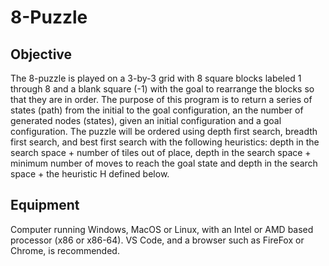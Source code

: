# 8-Puzzle

## Objective 
The 8-puzzle is played on a 3-by-3 grid with 8 square blocks labeled 1 through 8 and a blank square (-1) with the goal to rearrange the blocks so that they are in order.
The purpose of this program is to return a series of states (path) from the initial to the goal configuration, an the number of generated nodes (states), given an initial configuration and a goal configuration.
The puzzle will be ordered using depth first search, breadth first search, and best first search with the following heuristics: depth in the search space + number of tiles out of place, depth in the search space + minimum number of moves to reach the goal state and depth in the search space + the heuristic H defined below.

## Equipment 
Computer running Windows, MacOS or Linux, with an Intel or AMD based processor (x86 or x86-64). VS Code, and a browser such as FireFox or Chrome, is recommended.
